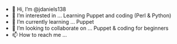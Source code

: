- 👋 Hi, I’m @jdaniels138
- 👀 I’m interested in ... Learning Puppet and coding (Perl & Python)
- 🌱 I’m currently learning ... Puppet
- 💞️ I’m looking to collaborate on ... Puppet & coding for beginners
- 📫 How to reach me ... 

<!---
jdaniels138/jdaniels138 is a ✨ special ✨ repository because its `README.md` (this file) appears on your GitHub profile.
You can click the Preview link to take a look at your changes.
--->
